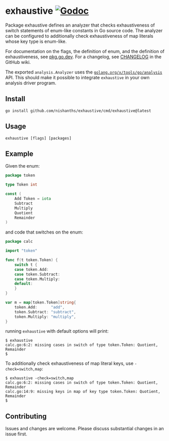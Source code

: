 # exhaustive [![Godoc][godoc-svg]][repo]

Package exhaustive defines an analyzer that checks exhaustiveness of switch
statements of enum-like constants in Go source code. The analyzer can be
configured to additionally check exhaustiveness of map literals whose key type
is enum-like.

For documentation on the flags, the definition of enum, and the definition of
exhaustiveness, see [pkg.go.dev][godoc-doc]. For a changelog, see
[CHANGELOG][changelog] in the GitHub wiki.

The exported `analysis.Analyzer` uses the
[`golang.org/x/tools/go/analysis`][xanalysis] API. This should make it
possible to integrate `exhaustive` in your own analysis driver program.

## Install

```
go install github.com/nishanths/exhaustive/cmd/exhaustive@latest
```

## Usage

```
exhaustive [flags] [packages]
```

## Example

Given the enum:

```go
package token

type Token int

const (
	Add Token = iota
	Subtract
	Multiply
	Quotient
	Remainder
)
```

and code that switches on the enum:

```go
package calc

import "token"

func f(t token.Token) {
	switch t {
	case token.Add:
	case token.Subtract:
	case token.Multiply:
	default:
	}
}

var m = map[token.Token]string{
	token.Add:      "add",
	token.Subtract: "subtract",
	token.Multiply: "multiply",
}
```

running `exhaustive` with default options will print:

```
$ exhaustive
calc.go:6:2: missing cases in switch of type token.Token: Quotient, Remainder
$
```

To additionally check exhaustiveness of map literal keys, use
`-check=switch,map`:

```
$ exhaustive -check=switch,map
calc.go:6:2: missing cases in switch of type token.Token: Quotient, Remainder
calc.go:14:9: missing keys in map of key type token.Token: Quotient, Remainder
$
```

## Contributing

Issues and changes are welcome. Please discuss substantial changes
in an issue first.

[repo]: https://pkg.go.dev/github.com/nishanths/exhaustive
[godoc-svg]: https://pkg.go.dev/badge/github.com/nishanths/exhaustive.svg
[godoc-doc]: https://pkg.go.dev/github.com/nishanths/exhaustive#section-documentation
[xanalysis]: https://pkg.go.dev/golang.org/x/tools/go/analysis
[changelog]: https://github.com/nishanths/exhaustive/wiki/CHANGELOG
[issue-typeparam]: https://github.com/nishanths/exhaustive/issues/31
